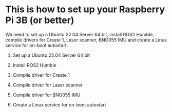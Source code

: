 # This is how to set up your Raspberry Pi 3B (or better)

We need to set up a Ubuntu 22.04 Server 64 bit, install ROS2 Humble, compile drivers for Create 1, Laser scanner, BNO055 IMU and create a Linux service for on-boot autostart.

1. Set up a Ubuntu 22.04 Server 64 bit

2. Install ROS2 Humble

3. Compile driver for Create 1

4. Compile driver for Laser scanner

5. Compile driver for BNO055 IMU

6. Create a Linux service for on-boot autostart



